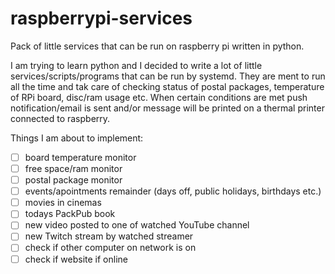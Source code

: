 # raspberrypi-services
Pack of little services that can be run on raspberry pi written in python.

I am trying to learn python and I decided to write a lot of little services/scripts/programs that can be run by systemd. They are ment to run all the time and tak care of checking status of postal packages, temperature of RPi board, disc/ram usage etc. When certain conditions are met push notification/email is sent and/or message will be printed on a thermal printer connected to raspberry. 

Things I am about to implement:

- [ ] board temperature monitor
- [ ] free space/ram monitor
- [ ] postal package monitor
- [ ] events/apointments remainder (days off, public holidays, birthdays etc.)
- [ ] movies in cinemas 
- [ ] todays PackPub book
- [ ] new video posted to one of watched YouTube channel
- [ ] new Twitch stream by watched streamer 
- [ ] check if other computer on network is on
- [ ] check if website if online  
